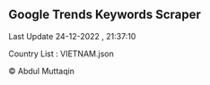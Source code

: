 

## Google Trends Keywords Scraper 
 
Last Update 24-12-2022 , 21:37:10

Country List :
VIETNAM.json



© Abdul Muttaqin 
